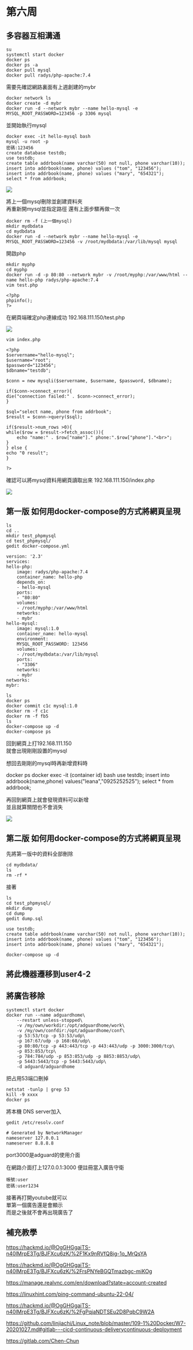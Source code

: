 # 第六周

## 多容器互相溝通

    su
    systemctl start docker
    docker ps
    docker ps -a
    docker pull mysql
    docker pull radys/php-apache:7.4

需要先確認網路裏面有上週創建的mybr

    docker network ls
    docker create -d mybr
    docker run -d --network mybr --name hello-mysql -e MYSQL_ROOT_PASSWORD=123456 -p 3306 mysql

並開始執行mysql

    docker exec -it hello-mysql bash
    mysql -u root -p
    密碼:123456
    create database testdb;
    use testdb;
    create table addrbook(name varchar(50) not null, phone varchar(10));
    insert into addrbook(name, phone) values ("tom", "123456");
    insert into addrbook(name, phone) values ("mary", "654321");
    select * from addrbook;

<img src=".\pic\photo_2022-10-11_10-32-16.jpg">

將上一個mysql刪除並創建資料夾  
再重新開mysql並指定路徑 還有上面步驟再做一次

    docker rm -f (上一個mysql)
    mkdir mydbdata
    cd mydbdata
    docker run -d --network mybr --name hello-mysql -e MYSQL_ROOT_PASSWORD=123456 -v /root/mydbdata:/var/lib/mysql mysql

開啟php

    mkdir myphp
    cd myphp
    docker run -d -p 80:80 --network mybr -v /root/myphp:/var/www/html --name hello-php radys/php-apache:7.4
    vim test.php

    <?php
    phpinfo();
    ?>

在網頁端確定php連線成功
192.168.111.150/test.php

<img src=".\pic\photo_2022-10-11_10-32-08.jpg">

    vim index.php

    <?php
    $servername="hello-mysql";
    $username="root";
    $password="123456";
    $dbname="testdb";

    $conn = new mysqli($servername, $username, $password, $dbname);

    if($conn->connect_error){
    die("connection failed:" . $conn->connect_error);
    }

    $sql="select name, phone from addrbook";
    $result = $conn->query($sql);

    if($result->num_rows >0){
    while($row = $result->fetch_assoc()){
        echo "name:" . $row["name"]." phone:".$row["phone"]."<br>";
    }
    } else {
    echo "0 result";
    }

    ?>
    

確認可以將mysql資料用網頁讀取出來
192.168.111.150/index.php

<img src=".\pic\photo_2022-10-11_10-31-49.jpg">


## 第一版 如何用docker-compose的方式將網頁呈現

    ls
    cd ..
    mkdir test_phpmysql
    cd test_phpmysql/
    gedit docker-compose.yml

    version: '2.3'
    services:
    hello-php:
        image: radys/php-apache:7.4
        container_name: hello-php
        depends_on:
        - hello-mysql
        ports:
        - "80:80"
        volumes:
        - /root/myphp:/var/www/html
        networks:
        - mybr
    hello-mysql:
        image: mysql:1.0
        container_name: hello-mysql
        environment:
        MYSQL_ROOT_PASSWORD: 123456 
        volumes:
        - /root/mydbdata:/var/lib/mysql
        ports:
        - "3306"
        networks:
        - mybr
    networks:
    mybr:

    ls
    docker ps
    docker commit c1c mysql:1.0
    docker rm -f c1c
    docker rm -f fb5
    ls
    docker-compose up -d
    docker-compose ps

回到網頁上打192.168.111.150   
就會出現剛剛設置的mysql

想回去剛剛的mysql時再新增資料時

docker ps
docker exec -it (container id) bash
use testdb;
insert into addrbook(name,phone) values("leana","0925252525");
select * from addrbook;

再回到網頁上就會發現資料可以新增  
並且就算關閉也不會消失

<img src=".\pic\photo_2022-10-11_11-22-00.jpg">

## 第二版 如何用docker-compose的方式將網頁呈現

先將第一版中的資料全部刪除

    cd mydbdata/
    ls
    rm -rf *

接著

    ls
    cd test_phpmysql/
    mkdir dump
    cd dump
    gedit dump.sql

    use testdb;  
    create table addrbook(name varchar(50) not null, phone varchar(10));
    insert into addrbook(name, phone) values ("tom", "123456");
    insert into addrbook(name, phone) values ("mary", "654321");

    docker-compose up -d

## 將此機器遷移到user4-2




## 將廣告移除

    systemctl start docker
    docker run --name adguardhome\
        --restart unless-stopped\
        -v /my/own/workdir:/opt/adguardhome/work\
        -v /my/own/confdir:/opt/adguardhome/conf\
        -p 53:53/tcp -p 53:53/udp\
        -p 167:67/udp -p 168:68/udp\
        -p 80:80/tcp -p 443:443/tcp -p 443:443/udp -p 3000:3000/tcp\
        -p 853:853/tcp\
        -p 784:784/udp -p 853:853/udp -p 8853:8853/udp\
        -p 5443:5443/tcp -p 5443:5443/udp\
        -d adguard/adguardhome

把占用53端口刪掉

    netstat -tunlp | grep 53
    kill -9 xxxx
    docker ps

將本機 DNS server加入

    gedit /etc/resolv.conf

    # Generated by NetworkManager
    nameserver 127.0.0.1
    nameserver 8.8.8.8

port3000是adguard的使用介面

在網路介面打上127.0.0.1:3000
便註冊當入廣告守衛

    帳號:user
    密碼:user1234

接著再打開youtube就可以  
單第一個廣告還是會顯示  
而是之後就不會再出現廣告了  


## 補充教學
https://hackmd.io/@OgGHGgaiTS-n40lMrpE3Tg/BJFXcu6zK/%2F1Kx9nRVfQ8ig-1o_MrQsYA

https://hackmd.io/@OgGHGgaiTS-n40lMrpE3Tg/BJFXcu6zK/%2FrsPNYeBGQTmazbgc-miKOg


https://manage.realvnc.com/en/download?state=account-created

https://linuxhint.com/ping-command-ubuntu-22-04/

https://hackmd.io/@OgGHGgaiTS-n40lMrpE3Tg/BJFXcu6zK/%2FgPqjaNDTSEu2D8PqbC9W2A


https://github.com/linjiachi/Linux_note/blob/master/109-1%20Docker/W7-20201027.md#gitlab---cicd-continuous-deliverycontinuous-deployment

https://gitlab.com/Chen-Chun